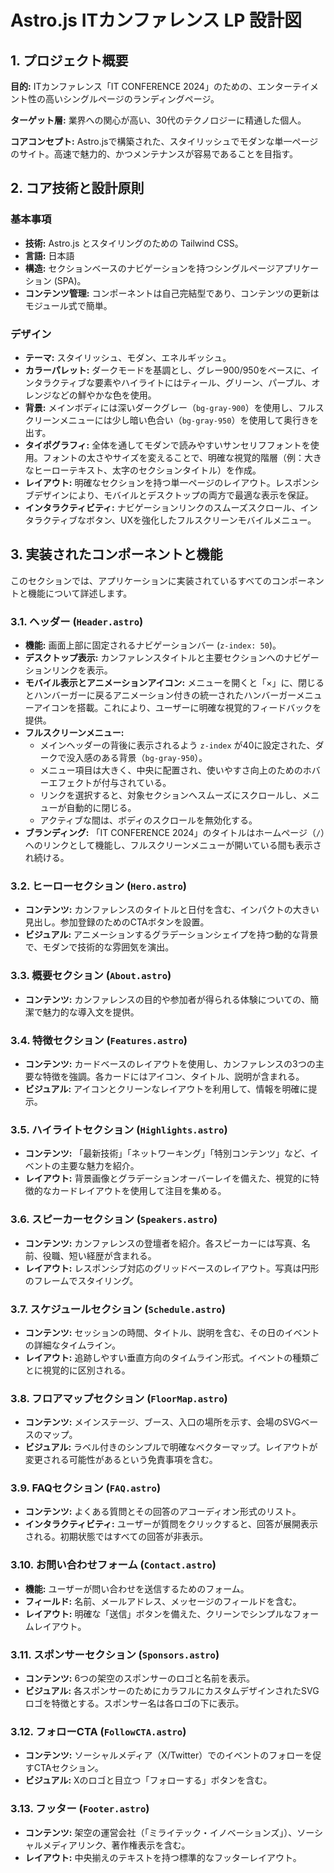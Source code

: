 # Astro.js ITカンファレンス LP 設計図

## 1. プロジェクト概要

**目的:** ITカンファレンス「IT CONFERENCE 2024」のための、エンターテイメント性の高いシングルページのランディングページ。

**ターゲット層:** 業界への関心が高い、30代のテクノロジーに精通した個人。

**コアコンセプト:** Astro.jsで構築された、スタイリッシュでモダンな単一ページのサイト。高速で魅力的、かつメンテナンスが容易であることを目指す。

## 2. コア技術と設計原則

### 基本事項
*   **技術:** Astro.js とスタイリングのための Tailwind CSS。
*   **言語:** 日本語
*   **構造:** セクションベースのナビゲーションを持つシングルページアプリケーション (SPA)。
*   **コンテンツ管理:** コンポーネントは自己完結型であり、コンテンツの更新はモジュール式で簡単。

### デザイン
*   **テーマ:** スタイリッシュ、モダン、エネルギッシュ。
*   **カラーパレット:** ダークモードを基調とし、グレー900/950をベースに、インタラクティブな要素やハイライトにはティール、グリーン、パープル、オレンジなどの鮮やかな色を使用。
*   **背景:** メインボディには深いダークグレー（`bg-gray-900`）を使用し、フルスクリーンメニューには少し暗い色合い（`bg-gray-950`）を使用して奥行きを出す。
*   **タイポグラフィ:** 全体を通してモダンで読みやすいサンセリフフォントを使用。フォントの太さやサイズを変えることで、明確な視覚的階層（例：大きなヒーローテキスト、太字のセクションタイトル）を作成。
*   **レイアウト:** 明確なセクションを持つ単一ページのレイアウト。レスポンシブデザインにより、モバイルとデスクトップの両方で最適な表示を保証。
*   **インタラクティビティ:** ナビゲーションリンクのスムーズスクロール、インタラクティブなボタン、UXを強化したフルスクリーンモバイルメニュー。

## 3. 実装されたコンポーネントと機能

このセクションでは、アプリケーションに実装されているすべてのコンポーネントと機能について詳述します。

### 3.1. ヘッダー (`Header.astro`)
*   **機能:** 画面上部に固定されるナビゲーションバー (`z-index: 50`)。
*   **デスクトップ表示:** カンファレンスタイトルと主要セクションへのナビゲーションリンクを表示。
*   **モバイル表示とアニメーションアイコン:** メニューを開くと「×」に、閉じるとハンバーガーに戻るアニメーション付きの統一されたハンバーガーメニューアイコンを搭載。これにより、ユーザーに明確な視覚的フィードバックを提供。
*   **フルスクリーンメニュー:**
    *   メインヘッダーの背後に表示されるよう `z-index` が40に設定された、ダークで没入感のある背景（`bg-gray-950`）。
    *   メニュー項目は大きく、中央に配置され、使いやすさ向上のためのホバーエフェクトが付与されている。
    *   リンクを選択すると、対象セクションへスムーズにスクロールし、メニューが自動的に閉じる。
    *   アクティブな間は、ボディのスクロールを無効化する。
*   **ブランディング:** 「IT CONFERENCE 2024」のタイトルはホームページ（`/`）へのリンクとして機能し、フルスクリーンメニューが開いている間も表示され続ける。

### 3.2. ヒーローセクション (`Hero.astro`)
*   **コンテンツ:** カンファレンスのタイトルと日付を含む、インパクトの大きい見出し。参加登録のためのCTAボタンを設置。
*   **ビジュアル:** アニメーションするグラデーションシェイプを持つ動的な背景で、モダンで技術的な雰囲気を演出。

### 3.3. 概要セクション (`About.astro`)
*   **コンテンツ:** カンファレンスの目的や参加者が得られる体験についての、簡潔で魅力的な導入文を提供。

### 3.4. 特徴セクション (`Features.astro`)
*   **コンテンツ:** カードベースのレイアウトを使用し、カンファレンスの3つの主要な特徴を強調。各カードにはアイコン、タイトル、説明が含まれる。
*   **ビジュアル:** アイコンとクリーンなレイアウトを利用して、情報を明確に提示。

### 3.5. ハイライトセクション (`Highlights.astro`)
*   **コンテンツ:** 「最新技術」「ネットワーキング」「特別コンテンツ」など、イベントの主要な魅力を紹介。
*   **レイアウト:** 背景画像とグラデーションオーバーレイを備えた、視覚的に特徴的なカードレイアウトを使用して注目を集める。

### 3.6. スピーカーセクション (`Speakers.astro`)
*   **コンテンツ:** カンファレンスの登壇者を紹介。各スピーカーには写真、名前、役職、短い経歴が含まれる。
*   **レイアウト:** レスポンシブ対応のグリッドベースのレイアウト。写真は円形のフレームでスタイリング。

### 3.7. スケジュールセクション (`Schedule.astro`)
*   **コンテンツ:** セッションの時間、タイトル、説明を含む、その日のイベントの詳細なタイムライン。
*   **レイアウト:** 追跡しやすい垂直方向のタイムライン形式。イベントの種類ごとに視覚的に区別される。

### 3.8. フロアマップセクション (`FloorMap.astro`)
*   **コンテンツ:** メインステージ、ブース、入口の場所を示す、会場のSVGベースのマップ。
*   **ビジュアル:** ラベル付きのシンプルで明確なベクターマップ。レイアウトが変更される可能性があるという免責事項を含む。

### 3.9. FAQセクション (`FAQ.astro`)
*   **コンテンツ:** よくある質問とその回答のアコーディオン形式のリスト。
*   **インタラクティビティ:** ユーザーが質問をクリックすると、回答が展開表示される。初期状態ではすべての回答が非表示。

### 3.10. お問い合わせフォーム (`Contact.astro`)
*   **機能:** ユーザーが問い合わせを送信するためのフォーム。
*   **フィールド:** 名前、メールアドレス、メッセージのフィールドを含む。
*   **レイアウト:** 明確な「送信」ボタンを備えた、クリーンでシンプルなフォームレイアウト。

### 3.11. スポンサーセクション (`Sponsors.astro`)
*   **コンテンツ:** 6つの架空のスポンサーのロゴと名前を表示。
*   **ビジュアル:** 各スポンサーのためにカラフルにカスタムデザインされたSVGロゴを特徴とする。スポンサー名は各ロゴの下に表示。

### 3.12. フォローCTA (`FollowCTA.astro`)
*   **コンテンツ:** ソーシャルメディア（X/Twitter）でのイベントのフォローを促すCTAセクション。
*   **ビジュアル:** Xのロゴと目立つ「フォローする」ボタンを含む。

### 3.13. フッター (`Footer.astro`)
*   **コンテンツ:** 架空の運営会社（「ミライテック・イノベーションズ」）、ソーシャルメディアリンク、著作権表示を含む。
*   **レイアウト:** 中央揃えのテキストを持つ標準的なフッターレイアウト。
